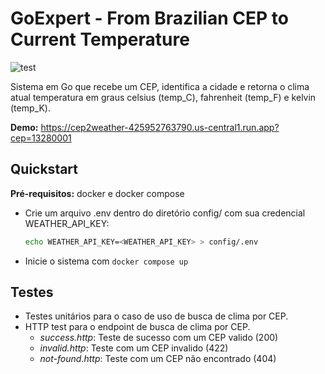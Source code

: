 # GoExpert - From Brazilian CEP to Current Temperature

![test](https://github.com/lmtani/learning-current-city-weather/actions/workflows/test.yml/badge.svg)

Sistema em Go que recebe um CEP, identifica a cidade e retorna o clima atual temperatura em graus celsius (temp_C), fahrenheit (temp_F) e kelvin (temp_K).

**Demo:** https://cep2weather-425952763790.us-central1.run.app?cep=13280001

## Quickstart

**Pré-requisitos:** docker e docker compose

- Crie um arquivo .env dentro do diretório config/ com sua credencial WEATHER_API_KEY:

   ```bash
   echo WEATHER_API_KEY=<WEATHER_API_KEY> > config/.env
   ```

- Inicie o sistema com `docker compose up`

## Testes

- Testes unitários para o caso de uso de busca de clima por CEP.
- HTTP test para o endpoint de busca de clima por CEP.
  - *success.http*: Teste de sucesso com um CEP valido (200)
  - *invalid.http*: Teste com um CEP invalido (422)
  - *not-found.http*: Teste com um CEP não encontrado (404)
